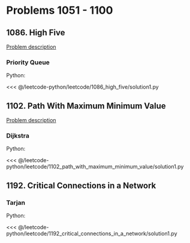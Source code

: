 # Problems 1051 - 1100

## 1086. High Five

[Problem description](https://leetcode.com/problems/high-five/submissions/)

### Priority Queue

Python:

<<< @/leetcode-python/leetcode/1086_high_five/solution1.py

## 1102. Path With Maximum Minimum Value

[Problem description](https://leetcode.com/problems/path-with-maximum-minimum-value/)

### Dijkstra

Python:

<<< @/leetcode-python/leetcode/1102_path_with_maximum_minimum_value/solution1.py

## 1192. Critical Connections in a Network

### Tarjan

Python:

<<< @/leetcode-python/leetcode/1192_critical_connections_in_a_network/solution1.py
